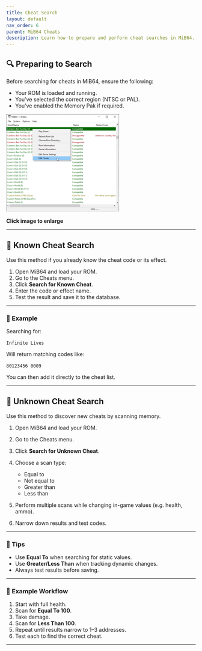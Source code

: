 ```yaml
---
title: Cheat Search
layout: default
nav_order: 6
parent: MiB64 Cheats
description: Learn how to prepare and perform cheat searches in MiB64.
---
```



## 🔍 <a name="preparing-to-search">Preparing to Search</a>

Before searching for cheats in MiB64, ensure the following:

- Your ROM is loaded and running.
- You’ve selected the correct region (NTSC or PAL).
- You’ve enabled the Memory Pak if required.

<a href="./assets/images/01/Browser5b1.png" target="_blank">
  <img src="./assets/images/01/Browser5b1-300x259.png" alt="Cheat Search Browser" width="300" />
</a>
<p class="has-text-align-center"><strong>Click image to enlarge</strong></p>
<!-- ClauseEcho: Browser5b1 Interactive Image -->

---

## 🧠 <a name="known-cheat-search">Known Cheat Search</a>

Use this method if you already know the cheat code or its effect.

1. Open MiB64 and load your ROM.
2. Go to the Cheats menu.
3. Click **Search for Known Cheat**.
4. Enter the code or effect name.
5. Test the result and save it to the database.

---

### 🧪 Example

Searching for:
```text
Infinite Lives
```

Will return matching codes like:
```text
80123456 0009
```

You can then add it directly to the cheat list.

---

## 🧪 <a name="unknown-cheat-search">Unknown Cheat Search</a>

Use this method to discover new cheats by scanning memory.

1. Open MiB64 and load your ROM.
2. Go to the Cheats menu.
3. Click **Search for Unknown Cheat**.
4. Choose a scan type:
   - Equal to
   - Not equal to
   - Greater than
   - Less than

5. Perform multiple scans while changing in-game values (e.g. health, ammo).
6. Narrow down results and test codes.

---

### 🧠 Tips

- Use **Equal To** when searching for static values.
- Use **Greater/Less Than** when tracking dynamic changes.
- Always test results before saving.

---

### 🧾 Example Workflow

1. Start with full health.
2. Scan for **Equal To 100**.
3. Take damage.
4. Scan for **Less Than 100**.
5. Repeat until results narrow to 1–3 addresses.
6. Test each to find the correct cheat.

---

<!-- ClauseLock: Cheat Search Sections Echoed -->
